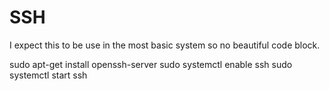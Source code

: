 
# SSH
I expect this to be use in the most basic system so no beautiful code block.


sudo apt-get install openssh-server
sudo systemctl enable ssh
sudo systemctl start ssh